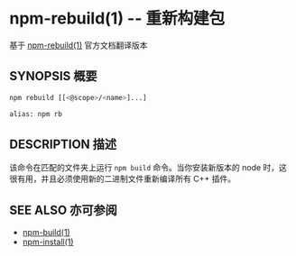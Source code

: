 npm-rebuild(1) -- 重新构建包
===================================
基于 [npm-rebuild(1)](https://github.com/npm/npm/blob/latest/doc/cli/npm-rebuild.md) 官方文档翻译版本

## SYNOPSIS 概要
```bash
npm rebuild [[<@scope>/<name>]...]

alias: npm rb
```
## DESCRIPTION 描述

该命令在匹配的文件夹上运行 `npm build` 命令。当你安装新版本的 node 时，这很有用，并且必须使用新的二进制文件重新编译所有 C++ 插件。

## SEE ALSO 亦可参阅

* [npm-build(1)](https://docs.npmjs.com/cli/build)
* [npm-install(1)](https://docs.npmjs.com/cli/install)
